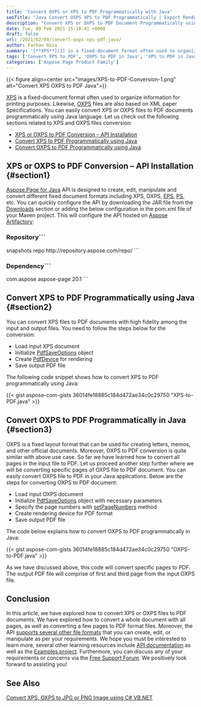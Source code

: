 ```yaml
---
title: 'Convert OXPS or XPS to PDF Programmatically with Java'
seoTitle: "Java Convert OXPS XPS to PDF Programmatically | Export Render XPS"
description: "Convert XPS or OXPS to PDF Document Programmatically using Java language. Render or export XPS OXPS files with quick and easy examples."
date: Tue, 09 Feb 2021 15:18:41 +0000
draft: false
url: /2021/02/09/convert-oxps-xps-pdf-java/
author: Farhan Raza
summary: '[**XPS**][1] is a fixed-document format often used to organize information for printing purposes. Likewise, [**OXPS**][2] files are also based on XML paper Specifications. You can easily convert XPS or OXPS files to PDF documents programmatically using Java language.'
tags: ['Convert XPS to PDF', 'OXPS to PDF in Java', 'XPS to PDF in Java', 'convert oxps to pdf', 'oxps to pdf']
categories: ['Aspose.Page Product Family']
---
```




{{< figure align=center src="images/XPS-to-PDF-Conversion-1.png" alt="Convert XPS OXPS to PDF Java">}}


[XPS][3] is a fixed-document format often used to organize information for printing purposes. Likewise, [OXPS][4] files are also based on XML paper Specifications. You can easily convert XPS or OXPS files to PDF documents programmatically using Java language. Let us check out the following sections related to XPS and OXPS files conversion:

*   [XPS or OXPS to PDF Conversion – API Installation][5]
*   [Convert XPS to PDF Programmatically using Java][6]
*   [Convert OXPS to PDF Programmatically using Java][7]

## XPS or OXPS to PDF Conversion – API Installation {#section1}

[Aspose.Page for Java][8] API is designed to create, edit, manipulate and convert different fixed document formats including XPS, OXPS, [EPS][9], [PS][10], etc. You can quickly configure the API by downloading the JAR file from the [Downloads][11] section or adding the below configuration in the pom.xml file of your Maven project. This will configure the API hosted on [Aspose Artifactory][12]:

### Repository```
 <repositories>
     <repository>
         <id>snapshots</id>
         <name>repo</name>
         <url>http://repository.aspose.com/repo/</url>
     </repository>

</repositories>
```

### Dependency```
 <dependencies>
    <dependency>
        <groupId>com.aspose</groupId>
        <artifactId>aspose-page</artifactId>
        <version>20.1</version>
    </dependency>
</dependencies>
```

## Convert XPS to PDF Programmatically using Java {#section2}

You can convert XPS files to PDF documents with high fidelity among the input and output files. You need to follow the steps below for the conversion:

*   Load input XPS document
*   Initialize [PdfSaveOptions][13] object
*   Create [PdfDevice][14] for rendering
*   Save output PDF file

The following code snippet shows how to convert XPS to PDF programmatically using Java:

{{< gist aspose-com-gists 36014fe18885c184d472ae34c0c29750 "XPS-to-PDF.java" >}}

## Convert OXPS to PDF Programmatically in Java {#section3}

OXPS is a fixed layout format that can be used for creating letters, memos, and other official documents. Moreover, OXPS to PDF conversion is quite similar with above use case. So far we have learned how to convert all pages in the input file to PDF. Let us proceed another step further where we will be converting specific pages of OXPS file to PDF document. You can easily convert OXPS file to PDF in your Java applications. Below are the steps for converting OXPS to PDF document:

*   Load input OXPS document
*   Initialize [PdfSaveOptions][15] object with necessary parameters
*   Specify the page numbers with [setPageNumbers][16] method
*   Create rendering device for PDF format
*   Save output PDF file

The code below explains how to convert OXPS to PDF programmatically in Java:

{{< gist aspose-com-gists 36014fe18885c184d472ae34c0c29750 "OXPS-to-PDF.java" >}}

As we have discussed above, this code will convert specific pages to PDF. The output PDF file will comprise of first and third page from the input OXPS file.

## Conclusion

In this article, we have explored how to convert XPS or OXPS files to PDF documents. We have explored how to convert a whole document with all pages, as well as converting a few pages to PDF format files. Moreover, the API [supports several other file formats][17] that you can create, edit, or manipulate as per your requirements. We hope you must be interested to learn more, several other learning resources include [API documentation][18] as well as the [Examples project][19]. Furthermore, you can discuss any of your requirements or concerns via the [Free Support Forum][20]. We positively look forward to assisting you!

## See Also

[Convert XPS, OXPS to JPG or PNG Image using C# VB.NET][21]




[1]: https://docs.fileformat.com/page-description-language/xps/
[2]: https://en.wikipedia.org/wiki/Open_XML_Paper_Specification
[3]: https://docs.fileformat.com/page-description-language/xps/
[4]: https://en.wikipedia.org/wiki/Open_XML_Paper_Specification
[5]: #section1
[6]: #section2
[7]: #section3
[8]: https://products.aspose.com/page/java
[9]: https://docs.fileformat.com/page-description-language/eps/
[10]: https://docs.fileformat.com/page-description-language/ps/
[11]: https://downloads.aspose.com/page/java
[12]: https://repository.aspose.com/webapp/#/artifacts/browse/tree/General/repo/com/aspose/
[13]: https://apireference.aspose.com/page/java/com.aspose.eps.device/PdfSaveOptions
[14]: https://apireference.aspose.com/page/java/com.aspose.xps.rendering/PdfDevice
[15]: https://apireference.aspose.com/page/java/com.aspose.eps.device/PdfSaveOptions
[16]: https://apireference.aspose.com/page/java/com.aspose.xps.rendering/PdfSaveOptions#setPageNumbers-int:A-
[17]: https://docs.aspose.com/page/java/supported-file-formats/
[18]: https://docs.aspose.com/page/java/
[19]: https://github.com/aspose-page/Aspose.Page-for-Java
[20]: https://forum.aspose.com/c/page
[21]: https://blog.aspose.com/2020/11/02/convert-xps-to-jpg-png-image-csharp-vb-net/





